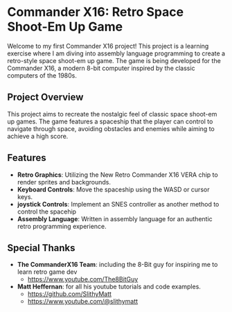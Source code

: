 # Commander X16: Retro Space Shoot-Em Up Game

Welcome to my first Commander X16 project! This project is a learning exercise where I am diving into assembly language programming to create a retro-style space shoot-em up game. The game is being developed for the Commander X16, a modern 8-bit computer inspired by the classic computers of the 1980s.

## Project Overview

This project aims to recreate the nostalgic feel of classic space shoot-em up games. The game features a spaceship that the player can control to navigate through space, avoiding obstacles and enemies while aiming to achieve a high score.

## Features

- **Retro Graphics**: Utilizing the New Retro Commander X16 VERA chip to render sprites and backgrounds.
- **Keyboard Controls**: Move the spaceship using the WASD or cursor keys.
- **joystick Controls**: Implement an SNES controller as another method to control the spacehip
- **Assembly Language**: Written in assembly language for an authentic retro programming experience. 

## Special Thanks

- **The CommanderX16 Team**: including the 8-Bit guy for inspiring me to learn retro game dev
    - https://www.youtube.com/The8BitGuy
- **Matt Heffernan**: for all his youtube tutorials and code examples. 
    - https://github.com/SlithyMatt
    - https://www.youtube.com/@slithymatt